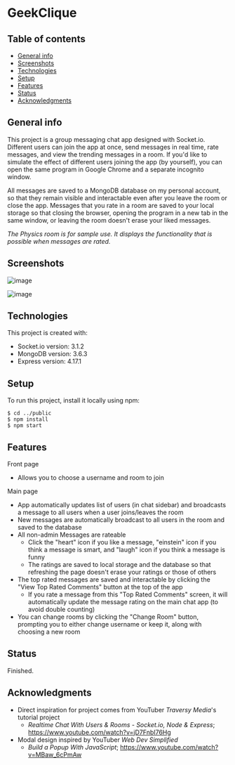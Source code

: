 # GeekClique

## Table of contents
* [General info](#general-info)
* [Screenshots](#screenshots)
* [Technologies](#technologies)
* [Setup](#setup)
* [Features](#features)
* [Status](#status)
* [Acknowledgments](#acknowledgments)

## General info
This project is a group messaging chat app designed with Socket.io. Different users can join the app at once, send messages in real time, rate messages, and view the trending messages in a room. If you'd like to simulate the effect of different users joining the app (by yourself), you can open the same program in Google Chrome and a separate incognito window. 

All messages are saved to a MongoDB database on my personal account, so that they remain visible and interactable even after you leave the room or close the app. Messages that you rate in a room are saved to your local storage so that closing the browser, opening the program in a new tab in the same window, or leaving the room doesn't erase your liked messages. 

*The Physics room is for sample use. It displays the functionality that is possible when messages are rated.*
	
## Screenshots
![image](https://user-images.githubusercontent.com/73217609/116842352-26883380-ab91-11eb-96e1-0b8d4536965e.png)

![image](https://user-images.githubusercontent.com/73217609/116842449-75ce6400-ab91-11eb-89ce-d92aea234590.png)

## Technologies
This project is created with:
* Socket.io version: 3.1.2
* MongoDB version: 3.6.3
* Express version: 4.17.1
	
## Setup
To run this project, install it locally using npm:

```
$ cd ../public
$ npm install
$ npm start
```

## Features
Front page 
* Allows you to choose a username and room to join

Main page
* App automatically updates list of users (in chat sidebar) and broadcasts a message to all users when a user joins/leaves the room
* New messages are automatically broadcast to all users in the room and saved to the database
* All non-admin Messages are rateable
	* Click the "heart" icon if you like a message, "einstein" icon if you think a message is smart, and "laugh" icon if you think a message is funny
	* The ratings are saved to local storage and the database so that refreshing the page doesn't erase your ratings or those of others
* The top rated messages are saved and interactable by clicking the "View Top Rated Comments" button at the top of the app 
	* If you rate a message from this "Top Rated Comments" screen, it will automatically update the message rating on the main chat app (to avoid double counting)
* You can change rooms by clicking the "Change Room" button, prompting you to either change username or keep it, along with choosing a new room

## Status
Finished.

## Acknowledgments
* Direct inspiration for project comes from YouTuber *Traversy Media*'s tutorial project
	* *Realtime Chat With Users & Rooms - Socket.io, Node & Express*; https://www.youtube.com/watch?v=jD7FnbI76Hg
* Modal design inspired by YouTuber *Web Dev Simplified* 
	* *Build a Popup With JavaScript*; https://www.youtube.com/watch?v=MBaw_6cPmAw
